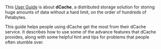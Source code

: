 This [User Guide](index.md) is about **dCache**, a distributed storage
solution for storing huge amounts of data without a hard limit, on the
order of hundreds of Petabytes.

This guide helps people using dCache get the most from their dCache
service.  It describes how to use some of the advance features that
dCache provides, along with some helpful hint and tips for problems
that people often stumble over.
